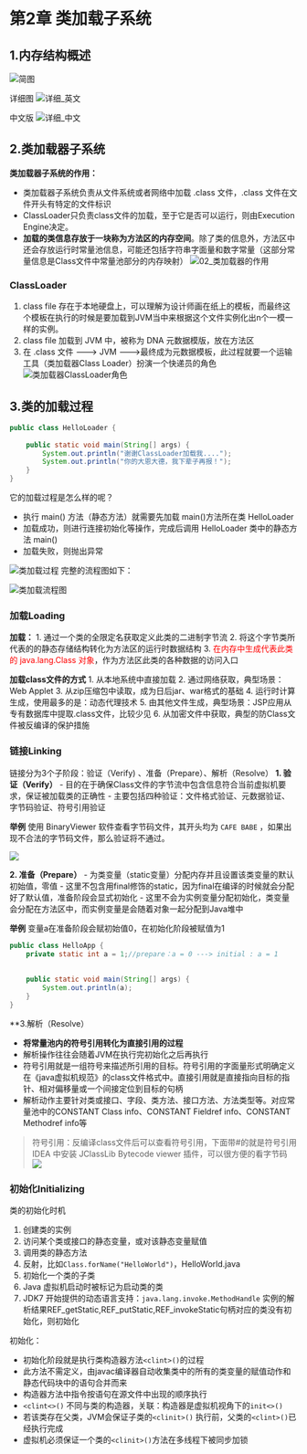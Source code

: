 # 第2章 类加载子系统
## 1.内存结构概述
![简图](https://raw.githubusercontent.com/Anlieh/PicBucket/master/202210161943803.png)

详细图
![详细_英文](https://raw.githubusercontent.com/Anlieh/PicBucket/master/202210161942461.png)

中文版
![详细_中文](https://raw.githubusercontent.com/Anlieh/PicBucket/master/202210161944508.png)

## 2.类加载器子系统
**类加载器子系统的作用：**
- 类加载器子系统负责从文件系统或者网络中加载 .class 文件，.class 文件在文件开头有特定的文件标识
- ClassLoader只负责class文件的加载，至于它是否可以运行，则由Execution Engine决定。
- **加载的类信息存放于一块称为方法区的内存空间**。除了类的信息外，方法区中还会存放运行时常量池信息，可能还包括字符串字面量和数字常量（这部分常量信息是Class文件中常量池部分的内存映射）
![02_类加载器的作用](https://ypic.oss-cn-hangzhou.aliyuncs.com/20221018140320.png)

### ClassLoader
1. class file 存在于本地硬盘上，可以理解为设计师画在纸上的模板，而最终这个模板在执行的时候是要加载到JVM当中来根据这个文件实例化出n个一模一样的实例。
2. class file 加载到 JVM 中，被称为 DNA 元数据模版，放在方法区
3. 在 .class 文件 ---> JVM --->最终成为元数据模板，此过程就要一个运输工具（类加载器Class Loader）扮演一个快递员的角色
![类加载器ClassLoader角色](https://ypic.oss-cn-hangzhou.aliyuncs.com/202210211947176.png)
## 3.类的加载过程
```java
public class HelloLoader {  
  
    public static void main(String[] args) {  
        System.out.println("谢谢ClassLoader加载我....");  
        System.out.println("你的大恩大德，我下辈子再报！");  
    }  
}
```

它的加载过程是怎么样的呢？
- 执行 main() 方法（静态方法）就需要先加载 main()方法所在类 HelloLoader
- 加载成功，则进行连接初始化等操作，完成后调用 HelloLoader 类中的静态方法 main()
- 加载失败，则抛出异常

![类加载过程](https://ypic.oss-cn-hangzhou.aliyuncs.com/202210212013447.png)
完整的流程图如下：

![类加载流程图](https://ypic.oss-cn-hangzhou.aliyuncs.com/202210212025665.png)

### 加载Loading
**加载：**
	1. 通过一个类的全限定名获取定义此类的二进制字节流
	2. 将这个字节类所代表的的静态存储结构转化为方法区的运行时数据结构
	3. <font color="red">在内存中生成代表此类的 java.lang.Class 对象</font>，作为方法区此类的各种数据的访问入口

**加载class文件的方式**
	1.  从本地系统中直接加载
	2.  通过网络获取，典型场景：Web Applet
	3.  从zip压缩包中读取，成为日后jar、war格式的基础
	4.  运行时计算生成，使用最多的是：动态代理技术
	5.  由其他文件生成，典型场景：JSP应用从专有数据库中提取.class文件，比较少见
	6.  从加密文件中获取，典型的防Class文件被反编译的保护措施

### 链接Linking
链接分为3个子阶段：验证（Verify) 、准备（Prepare）、解析（Resolve）
**1. 验证（Verify）**
	- 目的在于确保Class文件的字节流中包含信息符合当前虚拟机要求，保证被加载类的正确性
	- 主要包括四种验证：文件格式验证、元数据验证、字节码验证、符号引用验证

**举例**
使用 BinaryViewer 软件查看字节码文件，其开头均为 `CAFE BABE` ，如果出现不合法的字节码文件，那么验证将不通过。

![](https://ypic.oss-cn-hangzhou.aliyuncs.com/202210212047257.png)

**2. 准备（Prepare）**
	- 为类变量（static变量）分配内存并且设置该类变量的默认初始值，零值
	- 这里不包含用final修饰的static，因为final在编译的时候就会分配好了默认值，准备阶段会显式初始化
	- 这里不会为实例变量分配初始化，类变量会分配在方法区中，而实例变量是会随着对象一起分配到Java堆中

**举例**
变量a在准备阶段会赋初始值0，在初始化阶段被赋值为1
```java
public class HelloApp {  
    private static int a = 1;//prepare：a = 0 ---> initial : a = 1  
  
  
    public static void main(String[] args) {  
        System.out.println(a);  
    }  
}
```

**3.解析（Resolve）
- **将常量池内的符号引用转化为直接引用的过程**
- 解析操作往往会随着JVM在执行完初始化之后再执行
- 符号引用就是一组符号来描述所引用的目标。符号引用的字面量形式明确定义在《java虚拟机规范》的class文件格式中。直接引用就是直接指向目标的指针、相对偏移量或一个间接定位到目标的句柄
- 解析动作主要针对类或接口、字段、类方法、接口方法、方法类型等。对应常量池中的CONSTANT Class info、CONSTANT Fieldref info、CONSTANT Methodref info等

>符号引用：反编译class文件后可以查看符号引用，下面带#的就是符号引用
>IDEA 中安装 JClassLib Bytecode viewer 插件，可以很方便的看字节码
>![](https://ypic.oss-cn-hangzhou.aliyuncs.com/202210212055487.png)

### 初始化Initializing
类的初始化时机
1. 创建类的实例
2. 访问某个类或接口的静态变量，或对该静态变量赋值
3. 调用类的静态方法
4. 反射，比如`Class.forName("HelloWorld")`，HelloWorld.java
5. 初始化一个类的子类
6. Java 虚拟机启动时被标记为启动类的类
7. JDK7 开始提供的动态语言支持：`java.lang.invoke.MethodHandle` 实例的解析结果REF_getStatic,REF_putStatic,REF_invokeStatic句柄对应的类没有初始化，则初始化

初始化：
- 初始化阶段就是执行类构造器方法`<clint>()`的过程
- 此方法不需定义，由javac编译器自动收集类中的所有的类变量的赋值动作和静态代码块中的语句合并而来
- 构造器方法中指令按语句在源文件中出现的顺序执行
- `<clint<>()` 不同与类的构造器，关联：构造器是虚拟机视角下的`init<>()`
- 若该类存在父类，JVM会保证子类的`<clinit>()` 执行前，父类的`<clint>()`已经执行完成
- 虚拟机必须保证一个类的`<clinit>()`方法在多线程下被同步加锁

